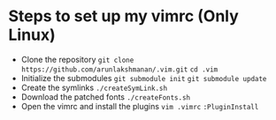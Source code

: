 # Steps to set up my vimrc (Only Linux)

* Clone the repository
 `git clone https://github.com/arunlakshmanan/.vim.git`
 `cd .vim`
* Initialize the submodules
 `git submodule init`
 `git submodule update`
* Create the symlinks
 `./createSymLink.sh`
* Download the patched fonts
 `./createFonts.sh`
* Open the vimrc and install the plugins
 `vim .vimrc`
 `:PluginInstall`
